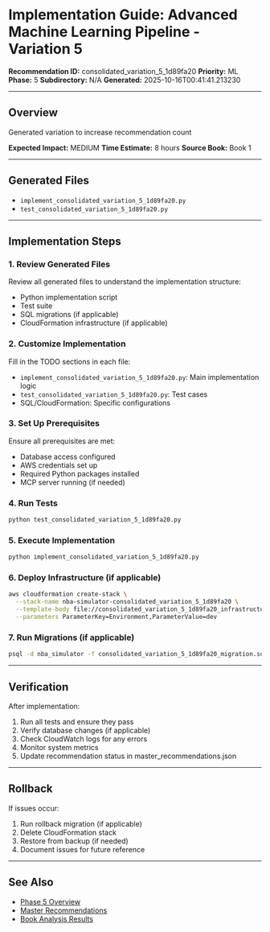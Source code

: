 # Implementation Guide: Advanced Machine Learning Pipeline - Variation 5

**Recommendation ID:** consolidated_variation_5_1d89fa20
**Priority:** ML
**Phase:** 5
**Subdirectory:** N/A
**Generated:** 2025-10-16T00:41:41.213230

---

## Overview

Generated variation to increase recommendation count

**Expected Impact:** MEDIUM
**Time Estimate:** 8 hours
**Source Book:** Book 1

---

## Generated Files

- `implement_consolidated_variation_5_1d89fa20.py`
- `test_consolidated_variation_5_1d89fa20.py`

---

## Implementation Steps

### 1. Review Generated Files

Review all generated files to understand the implementation structure:
- Python implementation script
- Test suite
- SQL migrations (if applicable)
- CloudFormation infrastructure (if applicable)

### 2. Customize Implementation

Fill in the TODO sections in each file:
- `implement_consolidated_variation_5_1d89fa20.py`: Main implementation logic
- `test_consolidated_variation_5_1d89fa20.py`: Test cases
- SQL/CloudFormation: Specific configurations

### 3. Set Up Prerequisites

Ensure all prerequisites are met:
- Database access configured
- AWS credentials set up
- Required Python packages installed
- MCP server running (if needed)

### 4. Run Tests

```bash
python test_consolidated_variation_5_1d89fa20.py
```

### 5. Execute Implementation

```bash
python implement_consolidated_variation_5_1d89fa20.py
```

### 6. Deploy Infrastructure (if applicable)

```bash
aws cloudformation create-stack \
  --stack-name nba-simulator-consolidated_variation_5_1d89fa20 \
  --template-body file://consolidated_variation_5_1d89fa20_infrastructure.yaml \
  --parameters ParameterKey=Environment,ParameterValue=dev
```

### 7. Run Migrations (if applicable)

```bash
psql -d nba_simulator -f consolidated_variation_5_1d89fa20_migration.sql
```

---

## Verification

After implementation:
1. Run all tests and ensure they pass
2. Verify database changes (if applicable)
3. Check CloudWatch logs for any errors
4. Monitor system metrics
5. Update recommendation status in master_recommendations.json

---

## Rollback

If issues occur:
1. Run rollback migration (if applicable)
2. Delete CloudFormation stack
3. Restore from backup (if needed)
4. Document issues for future reference

---

## See Also

- [Phase 5 Overview](/Users/ryanranft/nba-simulator-aws/docs/phases/phase_5/)
- [Master Recommendations](/Users/ryanranft/nba-mcp-synthesis/analysis_results/master_recommendations.json)
- [Book Analysis Results](/Users/ryanranft/nba-mcp-synthesis/analysis_results/)
